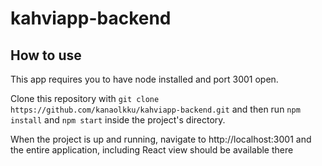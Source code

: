 # kahviapp-backend

## How to use

This app requires you to have node installed and port 3001 open.

Clone this repository with `git clone https://github.com/kanaolkku/kahviapp-backend.git` and then run `npm install` and `npm start` inside the project's directory.

When the project is up and running, navigate to http://localhost:3001 and the entire application, including React view should be available there
